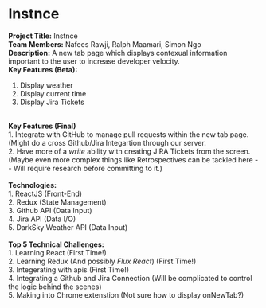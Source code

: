 # Instnce

<b>Project Title:</b> Instnce
</br>
<b>Team Members:</b> Nafees Rawji, Ralph Maamari, Simon Ngo
</br>
<b>Description:</b> A new tab page which displays contexual information important to the user to increase developer velocity.
</br>
<b>Key Features (Beta):</b>
1. Display weather </br>
2. Display current time </br>
3. Display Jira Tickets </br>
</br>
<b>Key Features (Final)</b></br>
1. Integrate with GitHub to manage pull requests within the new tab page. (Might do a cross Github/Jira Integartion through our server. </br>
2. Have more of a <i>write</i> ability with creating JIRA Tickets from the screen. (Maybe even more complex things like Retrospectives can be tackled here -- Will require research before committing to it.) </br>
</br>
<b>Technologies:</b></br>
1. ReactJS (Front-End) </br>
2. Redux (State Management) </br>
3. Github API (Data Input) </br>
4. Jira API (Data I/O)</br>
5. DarkSky Weather API (Data Input) </br>
</br>
<b>Top 5 Technical Challenges:</b></br>
1. Learning React (First Time!) </br>
2. Learning Redux (And possibly <i>Flux React</i>) (First Time!)</br>
3. Integerating with apis (First Time!) </br>
4. Integrating a Github and Jira Connection (Will be complicated to control the logic behind the scenes) </br>
5. Making into Chrome extenstion (Not sure how to display onNewTab?)</br>
